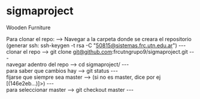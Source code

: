 # sigmaproject
Wooden Furniture

Para clonar el repo:
  --> Navegar a la carpeta donde se creara el repositorio
(generar ssh: ssh-keygen -t rsa -C "50815@sistemas.frc.utn.edu.ar") ---
clonar el repo  -->  git clone git@github.com:frcutngrupo9/sigmaproject.git ---  
navegar adentro del repo  -->  cd sigmaproject/ ---  
para saber que cambios hay  -->  git status ---  
fijarse que siempre sea master  -->  (si no es master, dice por ej [(146e2eb...)]>) ---  
para seleccionar master  -->  git checkout master ---  
